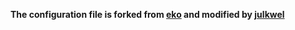 **The configuration file is forked from [eko](https://github.com/eko/docker-symfony) and modified by [julkwel](https://github.com/julkwel)**
